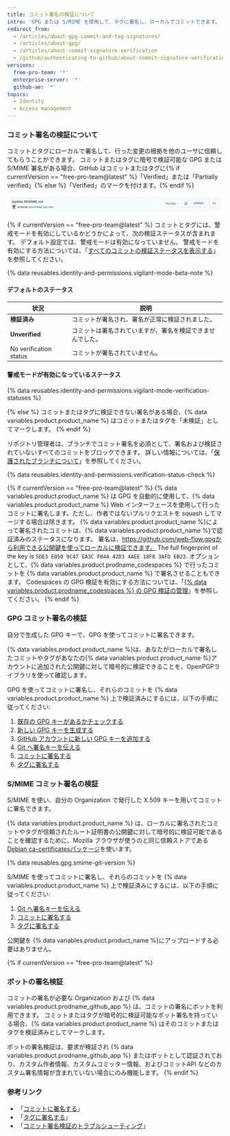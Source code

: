 ```yaml
---
title: コミット署名の検証について
intro: 'GPG または S/MIME を使用して、タグに署名し、ローカルでコミットできます。 これらのタグやコミットは {% data variables.product.product_name %} で検証済みとしてマークされているため、他のユーザはその変更が信頼できるソースからのものであると確信できます。'
redirect_from:
  - /articles/about-gpg-commit-and-tag-signatures/
  - /articles/about-gpg/
  - /articles/about-commit-signature-verification
  - /github/authenticating-to-github/about-commit-signature-verification
versions:
  free-pro-team: '*'
  enterprise-server: '*'
  github-ae: '*'
topics:
  - Identity
  - Access management
---
```


### コミット署名の検証について

コミットとタグにローカルで署名して、行った変更の根拠を他のユーザに信頼してもらうことができます。 コミットまたはタグに暗号で検証可能な GPG または S/MIME 署名がある場合、GitHub はコミットまたはタグに{% if currentVersion == "free-pro-team@latest" %}「Verified」または「Partially verified」{% else %}「Verified」のマークを付けます。{% endif %}

![検証されたコミット](/assets/images/help/commits/verified-commit.png)

{% if currentVersion == "free-pro-team@latest" %}
コミットとタグには、警戒モードを有効にしているかどうかによって、次の検証ステータスが含まれます。 デフォルト設定では、警戒モードは有効になっていません。 警戒モードを有効にする方法については、「[すべてのコミットの検証ステータスを表示する](/github/authenticating-to-github/displaying-verification-statuses-for-all-of-your-commits)」を参照してください。

{% data reusables.identity-and-permissions.vigilant-mode-beta-note %}

#### デフォルトのステータス

| 状況                     | 説明                            |
| ---------------------- | ----------------------------- |
| **検証済み**               | コミットが署名され、署名が正常に検証されました。      |
| **Unverified**         | コミットは署名されていますが、署名を検証できませんでした。 |
| No verification status | コミットが署名されていません。               |

#### 警戒モードが有効になっているステータス

{% data reusables.identity-and-permissions.vigilant-mode-verification-statuses %}

{% else %}
コミットまたはタグに検証できない署名がある場合、{% data variables.product.product_name %} はコミットまたはタグを「未検証」としてマークします。
{% endif %}

リポジトリ管理者は、ブランチでコミット署名を必須として、署名および検証されていないすべてのコミットをブロックできます。 詳しい情報については、「[保護されたブランチについて](/github/administering-a-repository/about-protected-branches#require-signed-commits)」を参照してください。

{% data reusables.identity-and-permissions.verification-status-check %}

{% if currentVersion == "free-pro-team@latest" %}
{% data variables.product.product_name %} は GPG を自動的に使用して、{% data variables.product.product_name %} Web インターフェースを使用して行ったコミットに署名します。ただし、作者ではないプルリクエストを squash してマージする場合は除きます。 {% data variables.product.product_name %}によって署名されたコミットは、{% data variables.product.product_name %}で認証済みのステータスになります。 署名は、https://github.com/web-flow.gpgから利用できる公開鍵を使ってローカルに検証できます。 The full fingerprint of the key is `5DE3 E050 9C47 EA3C F04A 42D3 4AEE 18F8 3AFD EB23`. オプションとして、{% data variables.product.prodname_codespaces %} で行ったコミットを {% data variables.product.product_name %} で署名させることもできます。 Codespaces の GPG 検証を有効にする方法については、「[{% data variables.product.prodname_codespaces %} の GPG 検証の管理](/github/developing-online-with-codespaces/managing-gpg-verification-for-codespaces)」を参照してください。
{% endif %}

### GPG コミット署名の検証

自分で生成した GPG キーで、GPG を使ってコミットに署名できます。

{% data variables.product.product_name %}は、あなたがローカルで署名したコミットやタグがあなたの{% data variables.product.product_name %}アカウントに追加された公開鍵に対して暗号的に検証できることを、OpenPGPライブラリを使って確認します。

GPG を使ってコミットに署名し、それらのコミットを {% data variables.product.product_name %} 上で検証済みにするには、以下の手順に従ってください:

1. [既存の GPG キーがあるかチェックする](/articles/checking-for-existing-gpg-keys)
2. [新しい GPG キーを生成する](/articles/generating-a-new-gpg-key)
3. [GitHub アカウントに新しい GPG キーを追加する](/articles/adding-a-new-gpg-key-to-your-github-account)
4. [Git へ署名キーを伝える](/articles/telling-git-about-your-signing-key)
5. [コミットに署名する](/articles/signing-commits)
6. [タグに署名する](/articles/signing-tags)

### S/MIME コミット署名の検証

S/MIME を使い、自分の Organization で発行した X.509 キーを用いてコミットに署名できます。

{% data variables.product.product_name %} は、ローカルに署名されたコミットやタグが信頼されたルート証明書の公開鍵に対して暗号的に検証可能であることを確認するために、Mozilla ブラウザが使うのと同じ信頼ストアである[Debian ca-certificatesパッケージ](https://packages.debian.org/hu/jessie/ca-certificates)を使います。

{% data reusables.gpg.smime-git-version %}

S/MIME を使ってコミットに署名し、それらのコミットを {% data variables.product.product_name %} 上で検証済みにするには、以下の手順に従ってください:

1. [Git へ署名キーを伝える](/articles/telling-git-about-your-signing-key)
2. [コミットに署名する](/articles/signing-commits)
3. [タグに署名する](/articles/signing-tags)

公開鍵を {% data variables.product.product_name %}にアップロードする必要はありません。

{% if currentVersion == "free-pro-team@latest" %}
### ボットの署名検証

コミットの署名が必要な Organization および {% data variables.product.prodname_github_app %} は、コミットの署名にボットを利用できます。 コミットまたはタグが暗号的に検証可能なボット署名を持っている場合、{% data variables.product.product_name %} はそのコミットまたはタグを検証済みとしてマークします。

ボットの署名検証は、要求が検証され {% data variables.product.prodname_github_app %} またはボットとして認証されており、カスタム作者情報、カスタムコミッター情報、およびコミットAPI などのカスタム署名情報が含まれていない場合にのみ機能します。
{% endif %}

### 参考リンク

- 「[コミットに署名する](/articles/signing-commits)」
- 「[タグに署名する](/articles/signing-tags)」
- 「[コミット署名検証のトラブルシューティング](/articles/troubleshooting-commit-signature-verification)」
